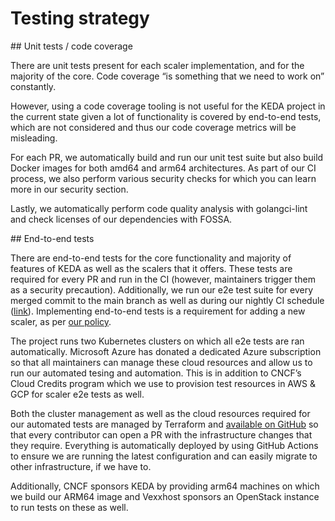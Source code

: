 # Testing strategy

## Unit tests / code coverage

There are unit tests present for each scaler implementation, and for the majority of the core.
Code coverage “is something that we need to work on” constantly.

However, using a code coverage tooling is not useful for the KEDA project in the current state given a lot of functionality is covered by end-to-end tests, which are not considered and thus our code coverage metrics will be misleading.

For each PR, we automatically build and run our unit test suite but also build Docker images for both amd64 and arm64 architectures. As part of our CI process, we also perform various security checks for which you can learn more in our security section.

Lastly, we automatically perform code quality analysis with golangci-lint and check licenses of our dependencies with FOSSA.

## End-to-end tests

There are end-to-end tests for the core functionality and majority of features of KEDA as well as the scalers that it offers. These tests are required for every PR and run in the CI (however, maintainers trigger them as a security precaution). Additionally, we run our e2e test suite for every merged commit to the main branch as well as during our nightly CI schedule ([link](https://github.com/kedacore/keda/actions/workflows/nightly-e2e.yml)). Implementing end-to-end tests is a requirement for adding a new scaler, as per [our policy](https://github.com/kedacore/governance/blob/main/SCALERS.md#requirements-for-a-built-in-scaler).

The project runs two Kubernetes clusters on which all e2e tests are ran automatically.  Microsoft Azure has donated a dedicated Azure subscription so that all maintainers can manage these cloud resources and allow us to run our automated tesing and automation. This is in addition to CNCF’s Cloud Credits program which we use to provision test resources in AWS & GCP for scaler e2e tests as well.

Both the cluster management as well as the cloud resources required for our automated tests are managed by Terraform and [available on GitHub](https://github.com/kedacore/testing-infrastructure) so that every contributor can open a PR with the infrastructure changes that they require. Everything is automatically deployed by using GitHub Actions to ensure we are running the latest configuration and can easily migrate to other infrastructure, if we have to.

Additionally, CNCF sponsors KEDA by providing arm64 machines on which we build our ARM64 image and Vexxhost sponsors an OpenStack instance to run tests on these as well.
